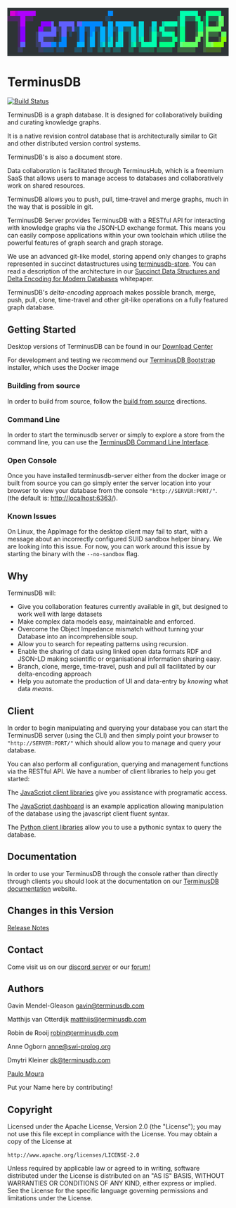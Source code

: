 ![](terminusdb.png)

# TerminusDB

[![Build Status](https://github.com/terminusdb/terminusdb/workflows/Publish/badge.svg?branch=master)](https://travis-ci.com/terminusdb/terminusdb-server)

TerminusDB is a graph database. It is designed for collaboratively building and curating knowledge graphs. 

It is a native revision control database that is architecturally similar to Git and other distributed version control systems. 

TerminusDB's is also a document store.

Data collaboration is facilitated through TerminusHub, which is a freemium SaaS that allows users to manage access to databases and collaboratively work on shared resources. 

TerminusDB allows you to push, pull, time-travel and merge graphs,
much in the way that is possible in git.

TerminusDB Server provides TerminusDB with a RESTful API for
interacting with knowledge graphs via the JSON-LD exchange
format. This means you can easily compose applications within your own
toolchain which utilise the powerful features of graph search and
graph storage.

We use an advanced git-like model, storing append only changes to
graphs represented in succinct datastructures using
[terminusdb-store](https://github.com/terminusdb/terminusdb-store). You
can read a description of the architecture in our [Succinct Data
Structures and Delta Encoding for Modern
Databases](docs/whitepaper/terminusdb.pdf) whitepaper.

TerminusDB's *delta-encoding* approach makes possible branch, merge,
push, pull, clone, time-travel and other git-like operations on a fully
featured graph database.

## Getting Started

Desktop versions of TerminusDB can be found in our [Download Center](https://terminusdb.com/hub/download)

For development and testing we recommend our [TerminusDB Bootstrap](https://github.com/terminusdb/terminusdb-bootstrap) installer, which uses the Docker image

### Building from source

In order to build from source, follow the [build from source](docs/BUILD.md) directions.

### Command Line

In order to start the terminusdb server or simply to explore a store
from the command line, you can use the [TerminusDB Command Line
Interface](docs/CLI.md).

### Open Console

Once you have installed terminusdb-server either from the docker image or built from source you can go simply enter the server location into your browser to view your database from the console `"http://SERVER:PORT/"`. (the default is: [http://localhost:6363/](http://localhost:6363/)).

### Known Issues
On Linux, the AppImage for the desktop client may fail to start, with a message about an incorrectly configured SUID sandbox helper binary. We are looking into this issue. For now, you can work around this issue by starting the binary with the `--no-sandbox` flag.

## Why

TerminusDB will:

* Give you collaboration features currently available in git, but designed to work well with large datasets
* Make complex data models easy, maintainable and enforced.
* Overcome the Object Impedance mismatch without turning your Database into an incomprehensible soup.
* Allow you to search for repeating patterns using recursion.
* Enable the sharing of data using linked open data formats RDF and JSON-LD making scientific or organisational information sharing easy.
* Branch, clone, merge, time-travel, push and pull all facilitated by our delta-encoding approach
* Help you automate the production of UI and data-entry by *knowing* what data *means*.

## Client

In order to begin manipulating and querying your database you can
start the TerminusDB server (using the CLI) and then simply point your
browser to `"http://SERVER:PORT/"` which should allow you to manage
and query your database.

You can also perform all configuration, querying and management
functions via the RESTful API. We have a number of client libraries to
help you get started:

The [JavaScript client libraries](https://github.com/terminusdb/terminusdb-client) give you
assistance with programatic access.

The [JavaScript dashboard](https://github.com/terminusdb/terminusdb-dashboard) is an example
application allowing manipulation of the database using the javascript client fluent syntax.

The [Python client libraries](https://github.com/terminusdb/terminusdb-client-python) allow
you to use a pythonic syntax to query the database.

## Documentation

In order to use your TerminusDB through the console rather than
directly through clients you should look at the documentation on our
[TerminusDB documentation](https://terminusdb.com/documentation/) website.

## Changes in this Version

[Release Notes](RELEASE_NOTES.md)

## Contact

Come visit us on our [discord server](https://discord.gg/yTJKAma)
or our [forum!](https://discuss.terminusdb.com)

## Authors

Gavin Mendel-Gleason <gavin@terminusdb.com>

Matthijs van Otterdijk <matthijs@terminusdb.com>

Robin de Rooij <robin@terminusdb.com>

Anne Ogborn <anne@swi-prolog.org>

Dmytri Kleiner <dk@terminusdb.com>

[Paulo Moura](https://github.com/pmoura)

Put your Name here by contributing!

## Copyright

Licensed under the Apache License, Version 2.0 (the "License");
you may not use this file except in compliance with the License.
You may obtain a copy of the License at

    http://www.apache.org/licenses/LICENSE-2.0

Unless required by applicable law or agreed to in writing, software
distributed under the License is distributed on an "AS IS" BASIS,
WITHOUT WARRANTIES OR CONDITIONS OF ANY KIND, either express or implied.
See the License for the specific language governing permissions and
limitations under the License.
